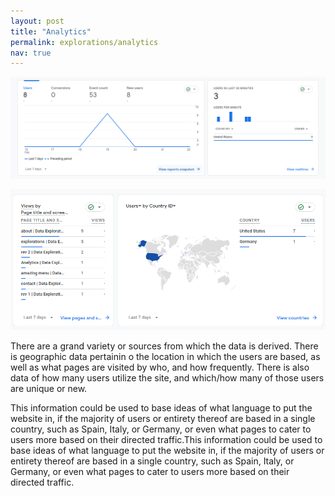 ```yaml
---
layout: post
title: "Analytics"
permalink: explorations/analytics
nav: true
---
```

![homestats](./assets/images/homestats.png)

![globalstats](./assets/images/globalstats.png)

There are a grand variety or sources from which the data is derived. There is geographic data pertainin  o the location in which the users are based, as well as what pages are visited by who, and how frequently. There is also data of how many users utilize the site, and which/how many of those users are unique or new.

This information could be used to base ideas of what language to put the website in, if the majority of users or entirety thereof are based in a single country, such as Spain, Italy, or Germany, or even what pages to cater to users more based on their directed traffic.This information could be used to base ideas of what language to put the website in, if the majority of users or entirety thereof are based in a single country, such as Spain, Italy, or Germany, or even what pages to cater to users more based on their directed traffic.